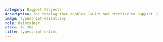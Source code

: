 ```yaml
---
category: Biggest Projects
description: The tooling that enables ESLint and Prettier to support TypeScript.
image: typescript-eslint.svg
role: Maintainer
stars: 13_200
title: typescript-eslint
---
```


